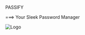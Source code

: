 PASSIFY

===> Your Sleek Password Manager

![Logo](https://github.com/ErikEremenko/Passify/blob/Master/PassifyLogo?raw=true)